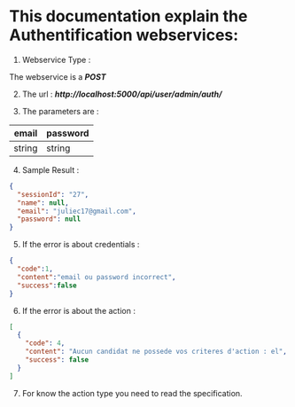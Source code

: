 # This documentation explain the Authentification webservices:

1. Webservice Type : 

The webservice is a ***POST***

2. The url :
 ***http://localhost:5000/api/user/admin/auth/***

3. The parameters are : 

|  email | password   |
|---|---| 
|  string |  string |

4. Sample Result : 

``` json
{   
  "sessionId": "27",
  "name": null, 
  "email": "juliec17@gmail.com",
  "password": null
}
```

5. If the error is about credentials : 

``` json
{
  "code":1,
  "content":"email ou password incorrect",
  "success":false	
}
```

6. If the error is about the action : 
``` json
[
  {
    "code": 4,
    "content": "Aucun candidat ne possede vos criteres d'action : el",
    "success": false
  }
]
```

7. For know the action type you need to read the specification.
